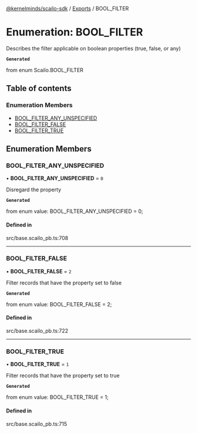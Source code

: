 [@kernelminds/scailo-sdk](../README.md) / [Exports](../modules.md) / BOOL\_FILTER

# Enumeration: BOOL\_FILTER

Describes the filter applicable on boolean properties (true, false, or any)

**`Generated`**

from enum Scailo.BOOL_FILTER

## Table of contents

### Enumeration Members

- [BOOL\_FILTER\_ANY\_UNSPECIFIED](BOOL_FILTER.md#bool_filter_any_unspecified)
- [BOOL\_FILTER\_FALSE](BOOL_FILTER.md#bool_filter_false)
- [BOOL\_FILTER\_TRUE](BOOL_FILTER.md#bool_filter_true)

## Enumeration Members

### BOOL\_FILTER\_ANY\_UNSPECIFIED

• **BOOL\_FILTER\_ANY\_UNSPECIFIED** = ``0``

Disregard the property

**`Generated`**

from enum value: BOOL_FILTER_ANY_UNSPECIFIED = 0;

#### Defined in

src/base.scailo_pb.ts:708

___

### BOOL\_FILTER\_FALSE

• **BOOL\_FILTER\_FALSE** = ``2``

Filter records that have the property set to false

**`Generated`**

from enum value: BOOL_FILTER_FALSE = 2;

#### Defined in

src/base.scailo_pb.ts:722

___

### BOOL\_FILTER\_TRUE

• **BOOL\_FILTER\_TRUE** = ``1``

Filter records that have the property set to true

**`Generated`**

from enum value: BOOL_FILTER_TRUE = 1;

#### Defined in

src/base.scailo_pb.ts:715
